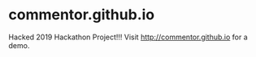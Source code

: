 # commentor.github.io
Hacked 2019 Hackathon Project!!!  Visit http://commentor.github.io for a demo.

